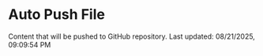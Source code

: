 # Auto Push File

Content that will be pushed to GitHub repository.
Last updated: 08/21/2025, 09:09:54 PM